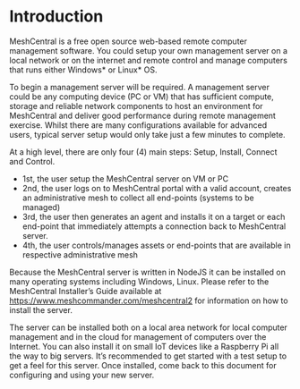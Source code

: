 # Introduction

MeshCentral is a free open source web-based remote computer management software. You could setup your own management server on a local network or on the internet and remote control and manage computers that runs either Windows* or Linux* OS.

To begin a management server will be required. A management server could be any computing device (PC or VM) that has sufficient compute, storage and reliable network components to host an environment for MeshCentral and deliver good performance during remote management exercise. Whilst there are many configurations available for advanced users, typical server setup would only take just a few minutes to complete. 

At a high level, there are only four (4) main steps: Setup, Install, Connect and Control. 
* 1st, the user setup the MeshCentral server on VM or PC
* 2nd, the user logs on to MeshCentral portal with a valid account, creates an administrative mesh to collect all end-points (systems to be managed)
* 3rd, the user then generates an agent and installs it on a target or each end-point that immediately attempts a connection back to MeshCentral server. 
* 4th, the user controls/manages assets or end-points that are available in respective administrative mesh

Because the MeshCentral server is written in NodeJS it can be installed on many operating systems including Windows, Linux. Please refer to the MeshCentral Installer’s Guide available at https://www.meshcommander.com/meshcentral2 for information on how to install the server.

The server can be installed both on a local area network for local computer management and in the cloud for management of computers over the Internet. You can also install it on small IoT devices like a Raspberry Pi all the way to big servers. It’s recommended to get started with a test setup to get a feel for this server. Once installed, come back to this document for configuring and using your new server.
